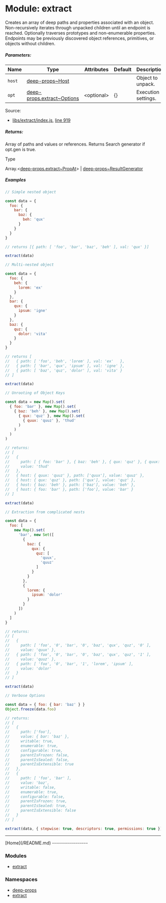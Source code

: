 Module: extract
===============

Creates an array of deep paths and properties associated with an object. Non-recursively iterates through unpacked children until an endpoint is reached. Optionally traverses prototypes and non-enumerable properties. Endpoints may be previously discovered object references, primitives, or objects without children.

##### Parameters:

| Name | Type | Attributes | Default | Description |
| --- | --- | --- | --- | --- |
| `host` | [deep-props~Host](/docs/global.md#Host) |  |  | Object to unpack. |
| `opt` | [deep-props.extract~Options](/libs/extract/docs/global.md#Options) | \<optional> | {} | Execution settings. |

Source:

*   [libs/extract/index.js](/libs/extract/index.js), [line 919](/libs/extract/index.js#L919)

##### Returns:

Array of paths and values or references. Returns Search generator if opt.gen is true.

Type

Array.<[deep-props.extract~PropAt](/libs/extract/docs/global.md#PropAt)> | [deep-props~ResultGenerator](/docs/global.md#ResultGenerator)

##### Examples

```js
// Simple nested object

const data = {
  foo: {
    bar: {
      baz: {
        beh: 'qux'
      }
    }
  }
}

// returns [{ path: [ 'foo', 'bar', 'baz', 'beh' ], val: 'qux' }]

extract(data)
```
```js
// Multi-nested object

const data = {
  foo: {
    beh: {
      lorem: 'ex'
    }
  },
  bar: {
    qux: {
      ipsum: 'igne'
    }
  },
  baz: {
    quz: {
      dolor: 'vita'
    }
  }
}

// returns [
//   { path: [ 'foo', 'beh', 'lorem' ], val: 'ex'   },
//   { path: [ 'bar', 'qux', 'ipsum' ], val: 'igne' },
//   { path: [ 'baz', 'quz', 'dolor' ], val: 'vita' }
// ]

extract(data)
```
```js
// Unrooting of Object Keys

const data = new Map().set(
  { foo: 'bar' }, new Map().set(
    { baz: 'beh' }, new Map().set(
      { qux: 'quz' }, new Map().set(
        { quux: 'quuz' }, 'thud'
      )
    )
  )
)

// returns:
// [
//   {
//     path: [ { foo: 'bar' }, { baz: 'beh' }, { qux: 'quz' }, { quux: 'quuz' } ],
//     value: 'thud'
//   },
//   { host: { quux: 'quuz' }, path: ['quux'], value: 'quuz' },
//   { host: { qux: 'quz' }, path: ['qux'], value: 'quz' },
//   { host: { baz: 'beh' }, path: ['baz'], value: 'beh' },
//   { host: { foo: 'bar' }, path: ['foo'], value: 'bar' }
// ]

extract(data)
```
```js
// Extraction from complicated nests

const data = {
  foo: [
    new Map().set(
      'bar', new Set([
        {
          baz: {
            qux: {
              quz: [
                'quux',
                'quuz'
              ]
            }
          }
        },
        {
          lorem: {
            ipsum: 'dolor'
          }
        }
      ])
    )
  ]
}

// returns:
// [
//   {
//     path: [ 'foo', '0', 'bar', '0', 'baz', 'qux', 'quz', '0' ],
//     value: 'quux' },
//   { path: [ 'foo', '0', 'bar', '0', 'baz', 'qux', 'quz', '1' ],
//     value: 'quuz' },
//   { path: [ 'foo', '0', 'bar', '1', 'lorem', 'ipsum' ],
//     value: 'dolor'
//   }
// ]

extract(data)
```
```js
// Verbose Options

const data = { foo: { bar: 'baz' } }
Object.freeze(data.foo)

// returns:
// [
//   {
//     path: ['foo'],
//     value: { bar: 'baz' },
//     writable: true,
//     enumerable: true,
//     configurable: true,
//     parentIsFrozen: false,
//     parentIsSealed: false,
//     parentIsExtensible: true
//   },
//   {
//     path: [ 'foo', 'bar' ],
//     value: 'baz',
//     writable: false,
//     enumerable: true,
//     configurable: false,
//     parentIsFrozen: true,
//     parentIsSealed: true,
//     parentIsExtensible: false
//   }
// ]

extract(data, { stepwise: true, descriptors: true, permissions: true })
```
<hr>
[Home](/README.md)
------------------

### Modules

*   [extract](/libs/module-extract/docs/global.md)

### Namespaces

*   [deep-props](/docs/global.md)
*   [extract](/libs/extract/docs/global.md)